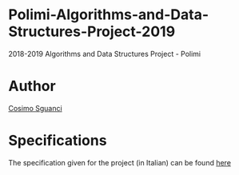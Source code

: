 # Polimi-Algorithms-and-Data-Structures-Project-2019

2018-2019 Algorithms and Data Structures Project - Polimi

# Author

[Cosimo Sguanci](https://www.linkedin.com/in/cosimo-sguanci-93bb05146/)


# Specifications

The specification given for the project (in Italian) can be found [here](https://github.com/CosimoSguanci/Polimi-Algorithms-and-Data-Structures-Project-2019/blob/main/doc/specifications.pdf)
